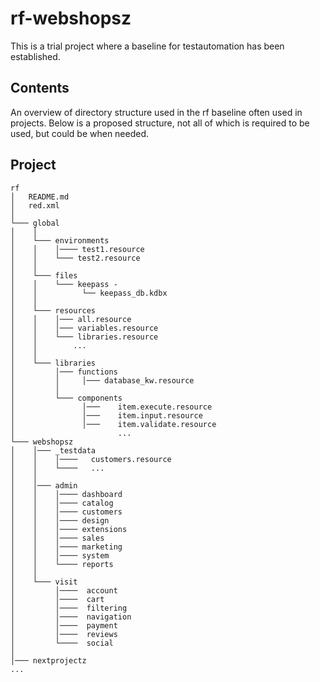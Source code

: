 # rf-webshopsz
 This is a trial project where a baseline for testautomation has been established. 
 
## Contents
An overview of directory structure used in the rf baseline often used in projects. 
Below is a proposed structure, not all of which is required to be used, but could be when needed. 


## Project
```
rf
│   README.md
│   red.xml
│
└─── global
│    │
│    └─── environments
│    │    │──── test1.resource
│    │    └─── test2.resource     
│    │
│    └─── files 
│    │    └─── keepass - 
│    │          └── keepass_db.kdbx
│    │              
│    └─── resources
│    │    │─── all.resource
│    │    │─── variables.resource
│    │    └─── libraries.resource
│    │        ...
│    │
│    └─── libraries
│         │─── functions
│         │     │─── database_kw.resource
│         │
│         └─── components
│               │───    item.execute.resource
│               │───    item.input.resource
│               │───    item.validate.resource
│                       ...
└─── webshopsz
│    │─── _testdata
│    │    │────   customers.resource
│    │    └────   ...
│    │
│    │─── admin
│    │    │──── dashboard
│    │    │──── catalog
│    │    │──── customers
│    │    │──── design
│    │    │──── extensions
│    │    │──── sales
│    │    │──── marketing
│    │    │──── system
│    │    └──── reports
│    │ 
│    └─── visit
│         │────  account
│         │────  cart
│         │────  filtering
│         │────  navigation
│         │────  payment
│         │────  reviews
│         └────  social
│
│─── nextprojectz
...
```